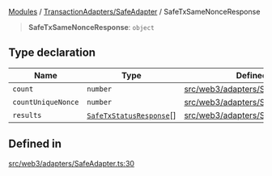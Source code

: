 [Modules](../../../README.md) / [TransactionAdapters/SafeAdapter](../README.md) / SafeTxSameNonceResponse

> **SafeTxSameNonceResponse**: `object`

## Type declaration

| Name | Type | Defined in |
| ------ | ------ | ------ |
| `count` | `number` | [src/web3/adapters/SafeAdapter.ts:31](https://github.com/bgd-labs/fe-shared/blob/09fc11c58abae5aa2af4d8b6d7c2f384460843a4/src/web3/adapters/SafeAdapter.ts#L31) |
| `countUniqueNonce` | `number` | [src/web3/adapters/SafeAdapter.ts:32](https://github.com/bgd-labs/fe-shared/blob/09fc11c58abae5aa2af4d8b6d7c2f384460843a4/src/web3/adapters/SafeAdapter.ts#L32) |
| `results` | [`SafeTxStatusResponse`](SafeTxStatusResponse.md)[] | [src/web3/adapters/SafeAdapter.ts:33](https://github.com/bgd-labs/fe-shared/blob/09fc11c58abae5aa2af4d8b6d7c2f384460843a4/src/web3/adapters/SafeAdapter.ts#L33) |

## Defined in

[src/web3/adapters/SafeAdapter.ts:30](https://github.com/bgd-labs/fe-shared/blob/09fc11c58abae5aa2af4d8b6d7c2f384460843a4/src/web3/adapters/SafeAdapter.ts#L30)
